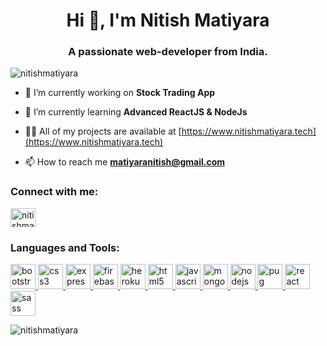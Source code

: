 <h1 align="center">Hi 👋, I'm Nitish Matiyara</h1>
<h3 align="center">A passionate web-developer from India.</h3>

<p align="left"> <img src="https://komarev.com/ghpvc/?username=nitishmatiyara&label=Profile%20views&color=0e75b6&style=flat" alt="nitishmatiyara" /> </p>

- 🔭 I’m currently working on **Stock Trading App**

- 🌱 I’m currently learning **Advanced ReactJS & NodeJs**

- 👨‍💻 All of my projects are available at [https://www.nitishmatiyara.tech](https://www.nitishmatiyara.tech)

- 📫 How to reach me **matiyaranitish@gmail.com**

<h3 align="left">Connect with me:</h3>
<p align="left">
<a href="https://linkedin.com/in/nitishmatiyara" target="blank"><img align="center" src="https://raw.githubusercontent.com/rahuldkjain/github-profile-readme-generator/master/src/images/icons/Social/linked-in-alt.svg" alt="nitishmatiyara" height="30" width="40" /></a>
</p>

<h3 align="left">Languages and Tools:</h3>
<p align="left"><a href="https://getbootstrap.com" target="_blank" rel="noreferrer">
  <img
    src="https://cdn.jsdelivr.net/gh/devicons/devicon/icons/bootstrap/bootstrap-plain-wordmark.svg"
    alt="bootstrap"
    width="40"
    height="40"
  />
</a>
<a href="https://www.w3schools.com/css/" target="_blank" rel="noreferrer">
  <img
    src="https://cdn.jsdelivr.net/gh/devicons/devicon/icons/css3/css3-original-wordmark.svg"
    alt="css3"
    width="40"
    height="40"
  />
</a>
<a href="https://expressjs.com" target="_blank" rel="noreferrer">
  <img
    src="https://cdn.jsdelivr.net/gh/devicons/devicon/icons/express/express-original-wordmark.svg"
    alt="express"
    width="40"
    height="40"
  />
</a>
<a href="https://firebase.google.com/" target="_blank" rel="noreferrer">
  <img
    src="https://www.vectorlogo.zone/logos/firebase/firebase-plain-wordmark.svg"
    alt="firebase"
    width="40"
    height="40"
  />
</a>
<a href="https://heroku.com" target="_blank" rel="noreferrer">
  <img
    src="https://www.vectorlogo.zone/logos/heroku/heroku-plain-wordmark.svg"
    alt="heroku"
    width="40"
    height="40"
  />
</a>
<a href="https://www.w3.org/html/" target="_blank" rel="noreferrer">
  <img
    src="https://cdn.jsdelivr.net/gh/devicons/devicon/icons/html5/html5-original-wordmark.svg"
    alt="html5"
    width="40"
    height="40"
  />
</a>
<a
  href="https://developer.mozilla.org/en-US/docs/Web/JavaScript"
  target="_blank"
  rel="noreferrer"
>
  <img
    src="https://cdn.jsdelivr.net/gh/devicons/devicon/icons/javascript/javascript-original.svg"
    alt="javascript"
    width="40"
    height="40"
  />
</a>
<a href="https://www.mongodb.com/" target="_blank" rel="noreferrer">
  <img
    src="https://cdn.jsdelivr.net/gh/devicons/devicon/icons/mongodb/mongodb-plain-wordmark.svg"
    alt="mongodb"
    width="40"
    height="40"
  />
</a>
<a href="https://nodejs.org" target="_blank" rel="noreferrer">
  <img
    src="https://cdn.jsdelivr.net/gh/devicons/devicon/icons/nodejs/nodejs-plain-watermark.svg"
    alt="nodejs"
    width="40"
    height="40"
  />
</a>
<a href="https://pugjs.org" target="_blank" rel="noreferrer">
  <img
    src="https://cdn.worldvectorlogo.com/logos/pug.svg"
    alt="pug"
    width="40"
    height="40"
  />
</a>
<a href="https://reactjs.org/" target="_blank" rel="noreferrer">
  <img
    src="https://cdn.jsdelivr.net/gh/devicons/devicon/icons/react/react-plain-watermark.svg"
    alt="react"
    width="40"
    height="40"
  />
</a>
<a href="https://sass-lang.com" target="_blank" rel="noreferrer">
  <img
    src="https://cdn.jsdelivr.net/gh/devicons/devicon/icons/sass/sass-original.svg"
    alt="sass"
    width="40"
    height="40"
  />
</a>

 </p>

<p><img align="center" src="https://github-readme-stats.vercel.app/api/top-langs?username=nitishmatiyara&show_icons=true&locale=en&layout=compact" alt="nitishmatiyara" /></p>
